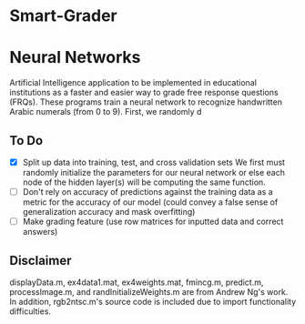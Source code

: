# Smart-Grader
# Neural Networks
Artificial Intelligence application to be implemented in educational institutions as a faster and easier way to grade free response questions (FRQs). 	These programs train a neural network to recognize handwritten Arabic numerals (from 0 to 9). First, we randomly 
d
 ## To Do	
- [x] Split up data into training, test, and cross validation sets	We first must randomly initialize the parameters for our neural network or else each node of the hidden layer(s) will be computing the same function.
- [ ] Don't rely on accuracy of predictions against the training data as a metric for the accuracy of our model (could convey a false sense of generalization accuracy and mask overfitting)	
- [ ] Make grading feature (use row matrices for inputted data and correct answers)

## Disclaimer
displayData.m, ex4data1.mat, ex4weights.mat, fmincg.m, predict.m, processImage.m, and randInitializeWeights.m are from Andrew Ng's work. In addition, rgb2ntsc.m's source code is included due to import functionality difficulties.
